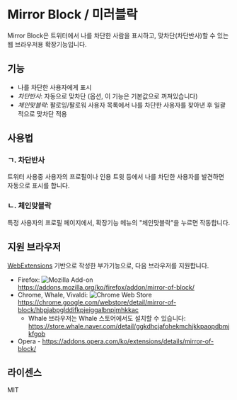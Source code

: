 # Mirror Block / 미러블락

Mirror Block은 트위터에서 나를 차단한 사람을 표시하고, 맞차단(차단반사)할 수 있는 웹 브라우저용 확장기능입니다.

## 기능

- 나를 차단한 사용자에게 표시
- _차단반사_: 자동으로 맞차단 (옵션, 이 기능은 기본값으로 꺼져있습니다)
- _체인맞블락_: 팔로잉/팔로워 사용자 목록에서 나를 차단한 사용자를 찾아낸 후 일괄적으로 맞차단 적용

## 사용법

### ㄱ. 차단반사

트위터 사용중 사용자의 프로필이나 인용 트윗 등에서 나를 차단한 사용자를 발견하면 자동으로 표시를 합니다.

### ㄴ. 체인맞블락

특정 사용자의 프로필 페이지에서, 확장기능 메뉴의 "체인맞블락"을 누르면 작동합니다.

## 지원 브라우저

[WebExtensions](https://developer.mozilla.org/ko/Add-ons/WebExtensions) 기반으로 작성한 부가기능으로, 다음 브라우저를 지원합니다.

- Firefox:
  ![Mozilla Add-on](https://img.shields.io/amo/users/mirror-of-block.svg?style=plastic)
  https://addons.mozilla.org/ko/firefox/addon/mirror-of-block/
- Chrome, Whale, Vivaldi:
  ![Chrome Web Store](https://img.shields.io/chrome-web-store/users/hbpjabpglddifkpjeiggalbnpjmhkkac.svg?style=plastic)
  https://chrome.google.com/webstore/detail/mirror-of-block/hbpjabpglddifkpjeiggalbnpjmhkkac
  - Whale 브라우저는 Whale 스토어에서도 설치할 수 있습니다: https://store.whale.naver.com/detail/ggkdhcjafohekmchjkkpaopdbmjkfgob
- Opera - https://addons.opera.com/ko/extensions/details/mirror-of-block/

## 라이센스

MIT
